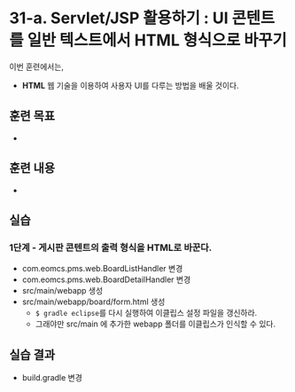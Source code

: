 # 31-a. Servlet/JSP 활용하기 : UI 콘텐트를 일반 텍스트에서 HTML 형식으로 바꾸기 

이번 훈련에서는,
- **HTML** 웹 기술을 이용하여 사용자 UI를 다루는 방법을 배울 것이다.  

## 훈련 목표
-

## 훈련 내용
-

## 실습

### 1단계 - 게시판 콘텐트의 출력 형식을 HTML로 바꾼다.

- com.eomcs.pms.web.BoardListHandler 변경
- com.eomcs.pms.web.BoardDetailHandler 변경
- src/main/webapp 생성
- src/main/webapp/board/form.html 생성
  - `$ gradle eclipse`를 다시 실행하여 이클립스 설정 파일을 갱신하라.
  - 그래야만 src/main 에 추가한 webapp 폴더를 이클립스가 인식할 수 있다.


## 실습 결과
- build.gradle 변경
